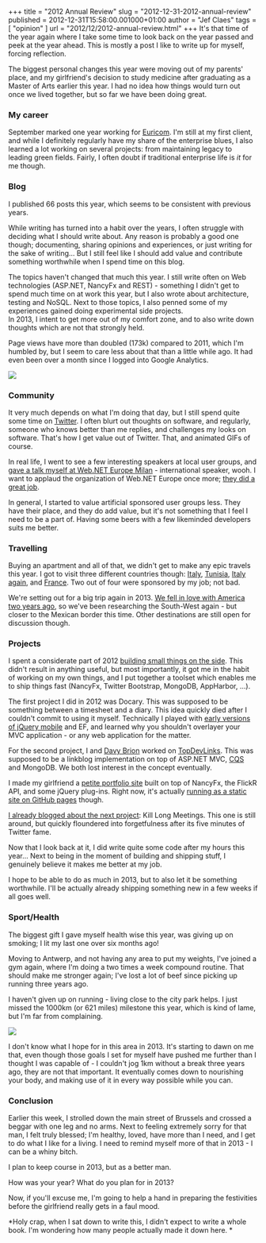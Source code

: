 +++
title = "2012 Annual Review"
slug = "2012-12-31-2012-annual-review"
published = 2012-12-31T15:58:00.001000+01:00
author = "Jef Claes"
tags = [ "opinion" ]
url = "2012/12/2012-annual-review.html"
+++
It's that time of the year again where I take some time to look back on
the year passed and peek at the year ahead. This is mostly a post I like
to write up for myself, forcing reflection.  
  
The biggest personal changes this year were moving out of my parents'
place, and my girlfriend's decision to study medicine after graduating
as a Master of Arts earlier this year. I had no idea how things would
turn out once we lived together, but so far we have been doing great.  
  
### My career  
  
September marked one year working for
[Euricom](http://www.linkedin.com/company/euricom?trk=hb_tab_compy_id_30393/).
I'm still at my first client, and while I definitely regularly have my
share of the enterprise blues, I also learned a lot working on several
projects: from maintaining legacy to leading green fields. Fairly, I
often doubt if traditional enterprise life is *it* for me though.  
  
### Blog  
  
I published 66 posts this year, which seems to be consistent with
previous years.  
  
While writing has turned into a habit over the years, I often struggle
with deciding what I should write about. Any reason is probably a good
one though; documenting, sharing opinions and experiences, or just
writing for the sake of writing... But I still feel like I should add
value and contribute something worthwhile when I spend time on this
blog.  
  
The topics haven't changed that much this year. I still write often on
Web technologies (ASP.NET, NancyFx and REST) - something I didn't get to
spend much time on at work this year, but I also wrote about
architecture, testing and NoSQL. Next to those topics, I also penned
some of my experiences gained doing experimental side projects.  
In 2013, I intent to get more out of my comfort zone, and to also write
down thoughts which are not that strongly held.  
  
Page views have more than doubled (173k) compared to 2011, which I'm
humbled by, but I seem to care less about that than a little while ago.
It had even been over a month since I logged into Google Analytics.  
  
[![](/post/images/thumbnails/2012-12-31-2012-annual-review-traffic.PNG)](/post/images/2012-12-31-2012-annual-review-traffic.PNG)

  
### Community  
  
It very much depends on what I'm doing that day, but I still spend
quite some time on [Twitter](http://twitter.com/JefClaes). I often blurt
out thoughts on software, and regularly, someone who knows better than
me replies, and challenges my looks on software. That's how I get value
out of Twitter. That, and animated GIFs of course.  
  
In real life, I went to see a few interesting speakers at local user
groups, and [gave a talk myself at Web.NET Europe
Milan](http://www.jefclaes.be/2012/10/slides-and-code-from-my-webnet-europe.html) - international speaker, wooh. I want to applaud the organization of Web.NET Europe once more; [they did a great
job](http://www.jefclaes.be/2012/10/post-webnet-europe.html).  
  
In general, I started to value artificial sponsored user groups less.
They have their place, and they do add value, but it's not something
that I feel I need to be a part of. Having some beers with a few
likeminded developers suits me better.  
  
### Travelling  
  
Buying an apartment and all of that, we didn't get to make any epic
travels this year. I got to visit three different countries though:
[Italy](http://www.jefclaes.be/2012/07/finito.html),
[Tunisia](http://www.jefclaes.be/2012/09/slides-and-code-from-my-tunisia-rest.html),
[Italy again](http://www.jefclaes.be/2012/10/slides-and-code-from-my-webnet-europe.html),
and [France](http://www.jefclaes.be/2012/10/cote-dopale.html). Two out
of four were sponsored by my job; not bad.  
  
We're setting out for a big trip again in 2013. [We fell in love with
America two years
ago](http://www.jefclaes.be/2011/09/once-upon-time-in-west.html), so
we've been researching the South-West again - but closer to the Mexican
border this time. Other destinations are still open for discussion
though.  
  
### Projects  
  
I spent a considerate part of 2012 [building small things on the
side](http://www.jefclaes.be/2011/09/building-small-things.html). This
didn't result in anything useful, but most importantly, it got me in the
habit of working on my own things, and I put together a toolset which
enables me to ship things fast (NancyFx, Twitter Bootstrap, MongoDB,
AppHarbor, ...).  
  
The first project I did in 2012 was Docary. This was supposed to be
something between a timesheet and a diary. This idea quickly died after
I couldn't commit to using it myself. Technically I played with [early
versions of jQuery
mobile](http://www.jefclaes.be/2011/11/programming-for-future-of-mobile.html)
and EF, and learned why you shouldn't overlayer your MVC application -
or any web application for the matter.  
  
For the second project, I and [Davy
Brion](https://twitter.com/davybrion) worked on
[TopDevLinks](https://github.com/JefClaes/topdevlinks). This was
supposed to be a linkblog implementation on top of ASP.NET MVC,
[CQS](http://www.jefclaes.be/2012/10/commands-queries-and-testing.html)
and MongoDB. We both lost interest in the concept eventually.  
  
I made my girlfriend a [petite portfolio
site](https://github.com/JefClaes/kristienbehets-portfolio) built on top
of NancyFx, the FlickR API, and some jQuery plug-ins. Right now, it's
actually [running as a static site on GitHub
pages](http://kristienbehets.be/) though.  
  
[I already blogged about the next
project](http://www.jefclaes.be/2012/11/released-kill-long-meetings.html):
Kill Long Meetings. This one is still around, but quickly floundered
into forgetfulness after its five minutes of Twitter fame.  
    
Now that I look back at it, I did write quite some code after my hours
this year... Next to being in the moment of building and shipping stuff,
I genuinely believe it makes me better at my job.  
  
I hope to be able to do as much in 2013, but to also let it be something
worthwhile. I'll be actually already shipping something new in a few
weeks if all goes well.  
  
### Sport/Health 
  
The biggest gift I gave myself health wise this year, was giving up on
smoking; I lit my last one over six months ago!  
  
Moving to Antwerp, and not having any area to put my weights, I've
joined a gym again, where I'm doing a two times a week compound routine.
That should make me stronger again; I've lost a lot of beef since
picking up running three years ago.  
  
I haven't given up on running - living close to the city park helps. I
just missed the 1000km (or 621 miles) milestone this year, which is kind
of lame, but I'm far from complaining.  
  
[![](/post/images/thumbnails/2012-12-31-2012-annual-review-nikerunning.PNG)](/post/images/2012-12-31-2012-annual-review-nikerunning.PNG)

I don't know what I hope for in this area in 2013. It's starting to dawn
on me that, even though those goals I set for myself have pushed me
further than I thought I was capable of - I couldn't jog 1km without a
break three years ago, they are not that important. It eventually comes
down to nourishing your body, and making use of it in every way possible
while you can.  
  
### Conclusion
 
Earlier this week, I strolled down the main street of Brussels and
crossed a beggar with one leg and no arms. Next to feeling extremely
sorry for that man, I felt truly blessed; I'm healthy, loved, have more
than I need, and I get to do what I like for a living. I need to remind
myself more of that in 2013 - I can be a whiny bitch.  
  
I plan to keep course in 2013, but as a better man.  
  
How was your year? What do you plan for in 2013?  
  
Now, if you'll excuse me, I'm going to help a hand in preparing the
festivities before the girlfriend really gets in a faul mood.  
  
*Holy crap, when I sat down to write this, I didn't expect to write a
whole book. I'm wondering how many people actually made it down here. *
